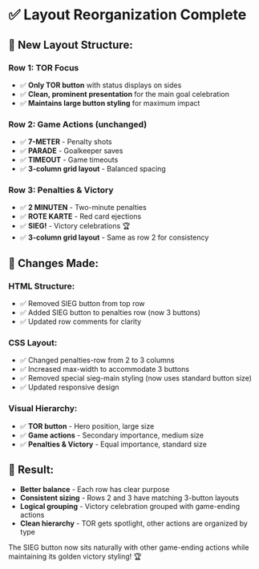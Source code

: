 # ✅ Layout Reorganization Complete

## 🎯 **New Layout Structure:**

### **Row 1: TOR Focus** 
- ✅ **Only TOR button** with status displays on sides
- ✅ **Clean, prominent presentation** for the main goal celebration
- ✅ **Maintains large button styling** for maximum impact

### **Row 2: Game Actions** (unchanged)
- ✅ **7-METER** - Penalty shots
- ✅ **PARADE** - Goalkeeper saves  
- ✅ **TIMEOUT** - Game timeouts
- ✅ **3-column grid layout** - Balanced spacing

### **Row 3: Penalties & Victory**
- ✅ **2 MINUTEN** - Two-minute penalties
- ✅ **ROTE KARTE** - Red card ejections
- ✅ **SIEG!** - Victory celebrations 🏆
- ✅ **3-column grid layout** - Same as row 2 for consistency

## 🔄 **Changes Made:**

### **HTML Structure:**
- ✅ Removed SIEG button from top row
- ✅ Added SIEG button to penalties row (now 3 buttons)
- ✅ Updated row comments for clarity

### **CSS Layout:**
- ✅ Changed penalties-row from 2 to 3 columns
- ✅ Increased max-width to accommodate 3 buttons
- ✅ Removed special sieg-main styling (now uses standard button size)
- ✅ Updated responsive design

### **Visual Hierarchy:**
- ✅ **TOR button** - Hero position, large size
- ✅ **Game actions** - Secondary importance, medium size
- ✅ **Penalties & Victory** - Equal importance, standard size

## 🎨 **Result:**
- **Better balance** - Each row has clear purpose
- **Consistent sizing** - Rows 2 and 3 have matching 3-button layouts
- **Logical grouping** - Victory celebration grouped with game-ending actions
- **Clean hierarchy** - TOR gets spotlight, other actions are organized by type

The SIEG button now sits naturally with other game-ending actions while maintaining its golden victory styling! 🏆